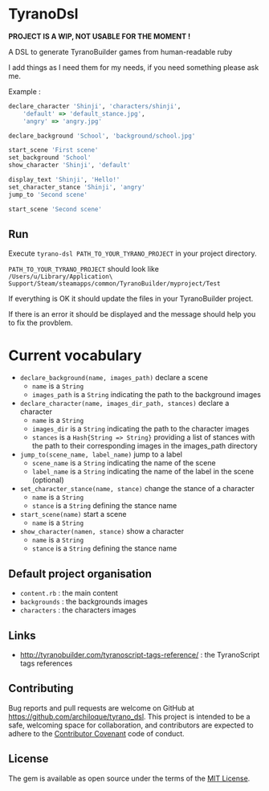 # TyranoDsl

**PROJECT IS A WIP, NOT USABLE FOR THE MOMENT !**

A DSL to generate TyranoBuilder games from human-readable ruby

I add things as I need them for my needs, if you need something please ask me.  

Example :

```ruby
declare_character 'Shinji', 'characters/shinji', 
    'default' => 'default_stance.jpg',
    'angry' => 'angry.jpg'

declare_background 'School', 'background/school.jpg'

start_scene 'First scene'
set_background 'School'
show_character 'Shinji', 'default'

display_text 'Shinji', 'Hello!'
set_character_stance 'Shinji', 'angry'
jump_to 'Second scene'

start_scene 'Second scene'
```

## Run

Execute `tyrano-dsl PATH_TO_YOUR_TYRANO_PROJECT` in your project directory.

`PATH_TO_YOUR_TYRANO_PROJECT` should look like `/Users/u/Library/Application\ Support/Steam/steamapps/common/TyranoBuilder/myproject/Test`

If everything is OK it should update the files in your TyranoBuilder project.

If there is an error it should be displayed and the message should help you to fix the provblem.

# Current vocabulary

- `declare_background(name, images_path)` declare a scene 
  - `name` is a `String`
  - `images_path` is a `String` indicating the path to the background images
- `declare_character(name, images_dir_path, stances)` declare a character
  - `name` is a `String`
  - `images_dir` is a `String` indicating the path to the character images
  - `stances` is a `Hash{String => String}` providing a list of stances with the path to their corresponding images in the images_path directory
- `jump_to(scene_name, label_name)` jump to a label
  - `scene_name` is a `String` indicating the name of the scene
  - `label_name` is a `String` indicating the name of the label in the scene (optional)
- `set_character_stance(name, stance)` change the stance of a character
  - `name` is a `String`
  - `stance` is a `String` defining the stance name
- `start_scene(name)` start a scene 
  - `name` is a `String`
- `show_character(namen, stance)` show a character
  - `name` is a `String`
  - `stance` is a `String` defining the stance name

## Default project organisation

- `content.rb` : the main content
- `backgrounds` : the backgrounds images
- `characters` : the characters images

## Links

- http://tyranobuilder.com/tyranoscript-tags-reference/ : the TyranoScript tags references

## Contributing

Bug reports and pull requests are welcome on GitHub at https://github.com/archiloque/tyrano_dsl.
This project is intended to be a safe, welcoming space for collaboration, and contributors are expected to adhere to the [Contributor Covenant](http://contributor-covenant.org) code of conduct.


## License

The gem is available as open source under the terms of the [MIT License](http://opensource.org/licenses/MIT).

